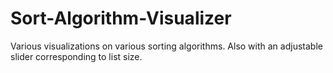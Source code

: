 # Sort-Algorithm-Visualizer
Various visualizations on various sorting algorithms. Also with an adjustable slider corresponding to list size.

